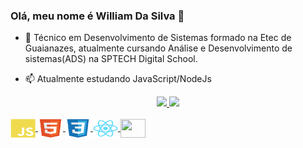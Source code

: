 ### Olá, meu nome é William Da Silva 👋

- 🌱 Técnico em Desenvolvimento de Sistemas formado na Etec de Guaianazes, atualmente cursando Análise e Desenvolvimento de sistemas(ADS) na SPTECH Digital School.
<!-- 💬 Ask me about ...-->
- 📫 Atualmente estudando JavaScript/NodeJs

<div align="center">
  <a href="https://github.com/william5827">
  <img height="180em" src="https://github-readme-stats.vercel.app/api?username=william5827&show_icons=true&theme=dark&include_all_commits=true&count_private=true"/>
  <img height="180em" src="https://github-readme-stats.vercel.app/api/top-langs/?username=william5827&layout=compact&langs_count=7&theme=dark"/>
</div>

 <div style="display: inline_block"><br>
  <img align="center" height="30" width="40" src="https://raw.githubusercontent.com/devicons/devicon/master/icons/javascript/javascript-plain.svg">
  <img align="center" height="30" width="40" src="https://raw.githubusercontent.com/devicons/devicon/master/icons/html5/html5-original.svg">
  <img align="center" height="30" width="40" src="https://raw.githubusercontent.com/devicons/devicon/master/icons/css3/css3-original.svg">
  <img align="center" height="30" width="40" src="https://raw.githubusercontent.com/devicons/devicon/master/icons/react/react-original.svg">
  <img align="center" height="30" width="40" src="https://cdn.jsdelivr.net/gh/devicons/devicon/icons/nodejs/nodejs-original.svg">         
</div>
